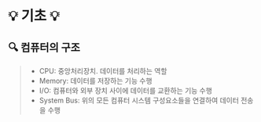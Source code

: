 # 💡 기초 💡

## 🔍 컴퓨터의 구조
> * CPU: 중앙처리장치. 데이터를 처리하는 역할
> * Memory: 데이터를 저장하는 기능 수행
> * I/O: 컴퓨터와 외부 장치 사이에 데이터를 교환하는 기능 수행
> * System Bus: 위의 모든 컴퓨터 시스템 구성요소들을 연결하여 데이터 전송을 수행
